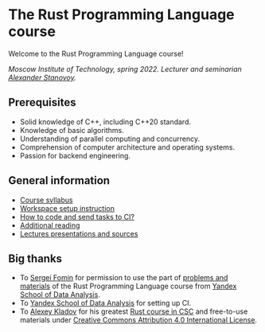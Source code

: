 # The Rust Programming Language course

Welcome to the Rust Programming Language course!

_Moscow Institute of Technology, spring 2022. Lecturer and seminarian [Alexander Stanovoy](https://gitlab.com/alex.stanovoy)._

## Prerequisites

- Solid knowledge of C++, including C++20 standard.
- Knowledge of basic algorithms.
- Understanding of parallel computing and concurrency.
- Comprehension of computer architecture and operating systems.
- Passion for backend engineering.

## General information

- [Course syllabus](docs/syllabus.md)
- [Workspace setup instruction](docs/setup.md)
- [How to code and send tasks to CI?](docs/solving.md)
- [Additional reading](docs/reading-list.md)
- [Lectures presentations and sources](lectures)

## Big thanks

- To [Sergei Fomin](https://gitlab.com/meandrobo) for permission to use the part of [problems and materials](https://gitlab.com/meandrobo/shad-rust) of the Rust Programming Language course from [Yandex School of Data Analysis](https://yandexdataschool.com).
- To [Yandex School of Data Analysis](https://yandexdataschool.com) for setting up CI.
- To [Alexey Kladov](https://github.com/matklad) for his greatest [Rust course in CSC](https://www.youtube.com/redirect?event=video_description&redir_token=QUFFLUhqbmthSllDT3hOMDI3Ny1yMTRDOHhUdUwzODdWUXxBQ3Jtc0trcGFhZF9UMTVzT2ZGUFRQR2dBdWJ2U1dJS2ZnNlpURzVXY21OZ1NNNmk5TWhqU0VPbmljc3R0Tm9ERFdIbFNqaXhGT281dENob2xXeGNVTVA0dXlrV2FHa3Zpb3BmVnM0NU9aTmUxSWlPMjdpYmdqTQ&q=http%3A%2F%2Fbit.ly%2F2QfWama) and free-to-use materials under [Creative Commons Attribution 4.0 International License](http://creativecommons.org/licenses/by/4.0/).
